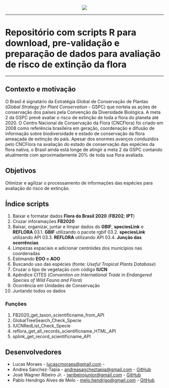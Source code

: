 <p align="center">
<img src="http://cncflora.jbrj.gov.br/portal/static/images/logo-cnc.png"/>
</p>

***

# Repositório com scripts R para download, pre-validação e preparação de dados para avaliação de risco de extinção da flora

***

## Contexto e motivação
  O Brasil é signatário da Estratégia Global de Conservação de Plantas (*Global Strategy for Plant Conservation* - GSPC) que norteia as ações de conservação dos países pela Convenção da Diversidade Biológica. A meta 2 da GSPC prevê avaliar o risco de extinção de toda a flora do planeta até 2020. O Centro Nacional de Conservação da Flora (CNCFlora) foi criado em 2008 como referência brasileira em geração, coordenação e difusão de informação sobre biodiversidade e estado de conservação da flora ameaçada de extinção do país. Apesar dos enormes avanços conduzidos pelo CNCFlora na avaliação do estado de conservação das espécies da flora nativa, o Brasil ainda está longe de atingir a meta 2 da GSPC contando atualmente com aproximadamente 20% de toda sua flora avaliada.

## Objetivos
  Otimizar e agilizar o processamento de informações das espécies para avaliação do risco de extinção.
  
## Índice scripts

  01. Baixar e formatar dados **Flora do Brasil 2020** (**FB202**; **IPT**)
  02. Cruzar inforamações **FB2020**
  03. Baixar, organizar, juntar e limpar dados do **GBIF**, **speciesLink** e **REFLORA**
    03.1. **GBIF** utilizando o pacote rgbif
    03.2. **speciesLink** utilizando API
    03.3. **REFLORA** utilizando API
    03.4. **Junção das ocorrências**
  04. Limpezas espaciais e adicionar centróides dos municípios nas coordenadas
  05. Estimando **EOO** e **AOO** 
  06. Buscando uso das espécies (fonte: *Useful Tropical Plants Database*)
  07. Cruzar o tipo de vegetação com código **IUCN**
  08. Apêndice CITES (*Convention on International Trade in Endangered Species of Wild Fauna and Flora*)
  09. Ocorrência em Unidades de Conservação
  10. Juntando todos os dados
  
  ### Funções
  01. FB2020_get_taxon_scientificname_from_API
  02. GlobalTreeSearch_Check_Specie
  03. IUCNRedList_Check_Specie
  04. reflora_get_all_records_scientificname_HTML_API
  05. splink_get_record_scientificname_API

## Desenvolvedores
* Lucas Moraes            - lucascmoraes@gmail.com - 
* Andrea Sánchez-Tapia    - andreasancheztapia@gmail.com - [GitHub](https://github.com/AndreaSanchezTapia)
* José Wagner Ribeiro Jr. - jwribeirojunior@gmail.com - [GitHub](https://github.com/Xuletajr)
* Pablo Hendrigo Alves de Melo - melo.hendrigo@gmail.com - [GitHub](https://github.com/pablopains)
